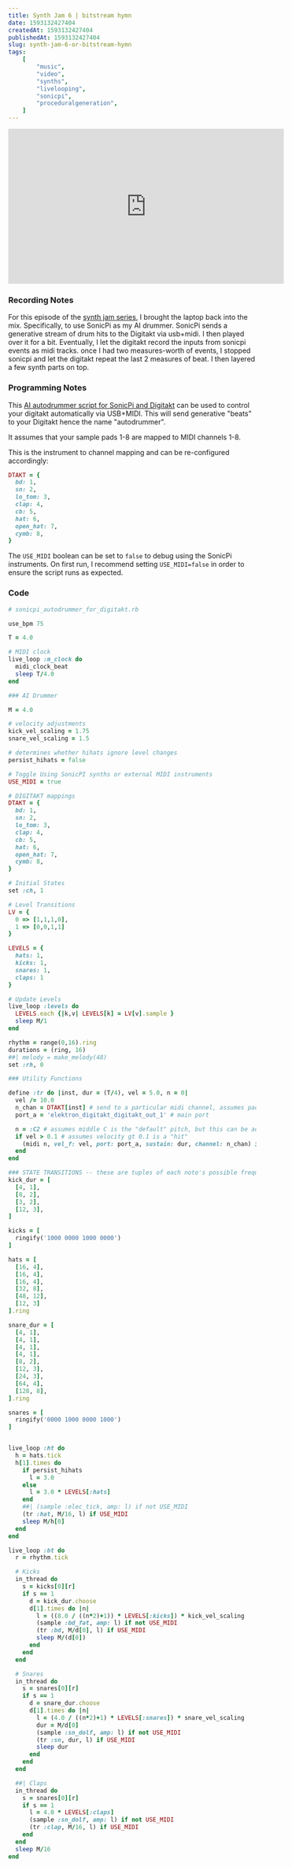 ```yaml
---
title: Synth Jam 6 | bitstream hymn
date: 1593132427404
createdAt: 1593132427404
publishedAt: 1593132427404
slug: synth-jam-6-or-bitstream-hymn
tags:
    [
        "music",
        "video",
        "synths",
        "livelooping",
        "sonicpi",
        "proceduralgeneration",
    ]
---
```


<iframe width="560" height="315" src="https://www.youtube.com/embed/4JZvE5nQtC0" frameborder="0" allow="accelerometer; autoplay; encrypted-media; gyroscope; picture-in-picture" allowfullscreen></iframe>

### Recording Notes

For this episode of the [synth jam series](/tags/synth/), I brought the laptop back into the mix. Specifically, to use SonicPi as my AI drummer. SonicPi sends a generative stream of drum hits to the Digitakt via usb+midi. I then played over it for a bit. Eventually, I let the digitakt record the inputs from sonicpi events as midi tracks. once I had two measures-worth of events, I stopped sonicpi and let the digitakt repeat the last 2 measures of beat. I then layered a few synth parts on top.

### Programming Notes

This [AI autodrummer script for SonicPi and Digitakt](https://gist.github.com/omardelarosa/04b80a3c9dfbdd5b9bd5b64a21953e7a) can be used to control your digitakt automatically via USB+MIDI. This will send generative "beats" to your Digitakt hence the name "autodrummer".

It assumes that your sample pads 1-8 are mapped to MIDI channels 1-8.

This is the instrument to channel mapping and can be re-configured accordingly:

```ruby
DTAKT = {
  bd: 1,
  sn: 2,
  lo_tom: 3,
  clap: 4,
  cb: 5,
  hat: 6,
  open_hat: 7,
  cymb: 8,
}
```

The `USE_MIDI` boolean can be set to `false` to debug using the SonicPi instruments. On first run, I recommend setting `USE_MIDI=false` in order to ensure the script runs as expected.

### <a>Code</a>

```ruby
# sonicpi_autodrummer_for_digitakt.rb

use_bpm 75

T = 4.0

# MIDI clock
live_loop :m_clock do
  midi_clock_beat
  sleep T/4.0
end

### AI Drummer

M = 4.0

# velocity adjustments
kick_vel_scaling = 1.75
snare_vel_scaling = 1.5

# determines whether hihats ignore level changes
persist_hihats = false

# Toggle Using SonicPI synths or external MIDI instruments
USE_MIDI = true

# DIGITAKT mappings
DTAKT = {
  bd: 1,
  sn: 2,
  lo_tom: 3,
  clap: 4,
  cb: 5,
  hat: 6,
  open_hat: 7,
  cymb: 8,
}

# Initial States
set :ch, 1

# Level Transitions
LV = {
  0 => [1,1,1,0],
  1 => [0,0,1,1]
}

LEVELS = {
  hats: 1,
  kicks: 1,
  snares: 1,
  claps: 1
}

# Update Levels
live_loop :levels do
  LEVELS.each {|k,v| LEVELS[k] = LV[v].sample }
  sleep M/1
end

rhythm = range(0,16).ring
durations = (ring, 16)
##| melody = make_melody(48)
set :rh, 0

### Utility Functions

define :tr do |inst, dur = (T/4), vel = 5.0, n = 0|
  vel /= 10.0
  n_chan = DTAKT[inst] # send to a particular midi channel, assumes pads 1-8 are mapped to channels 1-8
  port_a = 'elektron_digitakt_digitakt_out_1' # main port

  n = :C2 # assumes middle C is the "default" pitch, but this can be adapted for different tunings
  if vel > 0.1 # assumes velocity gt 0.1 is a "hit"
    (midi n, vel_f: vel, port: port_a, sustain: dur, channel: n_chan) if n_chan
  end
end

### STATE TRANSITIONS -- these are tuples of each note's possible frequency of occurence
kick_dur = [
  [4, 1],
  [8, 2],
  [3, 2],
  [12, 3],
]

kicks = [
  ringify('1000 0000 1000 0000')
]

hats = [
  [16, 4],
  [16, 4],
  [16, 4],
  [32, 8],
  [48, 12],
  [12, 3]
].ring

snare_dur = [
  [4, 1],
  [4, 1],
  [4, 1],
  [4, 1],
  [8, 2],
  [12, 3],
  [24, 3],
  [64, 4],
  [128, 8],
].ring

snares = [
  ringify('0000 1000 0000 1000')
]


live_loop :ht do
  h = hats.tick
  h[1].times do
    if persist_hihats
      l = 3.0
    else
      l = 3.0 * LEVELS[:hats]
    end
    ##| (sample :elec_tick, amp: l) if not USE_MIDI
    (tr :hat, M/16, l) if USE_MIDI
    sleep M/h[0]
  end
end

live_loop :bt do
  r = rhythm.tick

  # Kicks
  in_thread do
    s = kicks[0][r]
    if s == 1
      d = kick_dur.choose
      d[1].times do |n|
        l = ((8.0 / ((n*2)+1)) * LEVELS[:kicks]) * kick_vel_scaling
        (sample :bd_fat, amp: l) if not USE_MIDI
        (tr :bd, M/d[0], l) if USE_MIDI
        sleep M/(d[0])
      end
    end
  end

  # Snares
  in_thread do
    s = snares[0][r]
    if s == 1
      d = snare_dur.choose
      d[1].times do |n|
        l = (4.0 / ((n*2)+1) * LEVELS[:snares]) * snare_vel_scaling
        dur = M/d[0]
        (sample :sn_dolf, amp: l) if not USE_MIDI
        (tr :sn, dur, l) if USE_MIDI
        sleep dur
      end
    end
  end

  ##| Claps
  in_thread do
    s = snares[0][r]
    if s == 1
      l = 4.0 * LEVELS[:claps]
      (sample :sn_dolf, amp: l) if not USE_MIDI
      (tr :clap, M/16, l) if USE_MIDI
    end
  end
  sleep M/16
end
```

